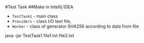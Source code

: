 #Test Task
##Make in Intellij IDEA 

* `TestTask1` - main class
* `Providers` - class I/O text file,  
* `Worker` - class of generator SHA256 according to data from file

java -jar TestTask1 file1.txt file2.txt
